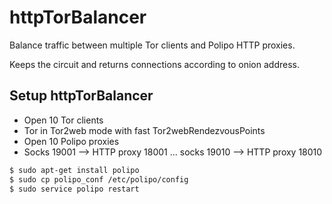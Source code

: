 httpTorBalancer
===============

Balance traffic between multiple Tor clients and Polipo HTTP proxies.

Keeps the circuit and returns connections according to onion address.

Setup httpTorBalancer
---------------------

- Open 10 Tor clients
- Tor in Tor2web mode with fast Tor2webRendezvousPoints
- Open 10 Polipo proxies
- Socks 19001 --> HTTP proxy 18001 ... socks 19010 --> HTTP proxy 18010


```sh
$ sudo apt-get install polipo
$ sudo cp polipo_conf /etc/polipo/config
$ sudo service polipo restart
```

